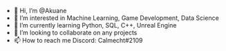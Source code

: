 - 👋 Hi, I’m @Akuane
- 👀 I’m interested in Machine Learning, Game Development, Data Science
- 🌱 I’m currently learning Python, SQL, C++, Unreal Engine
- 💞️ I’m looking to collaborate on any projects
- 📫 How to reach me Discord: Calmecht#2109

<!---
Akuane/Akuane is a ✨ special ✨ repository because its `README.md` (this file) appears on your GitHub profile.
You can click the Preview link to take a look at your changes.
--->
